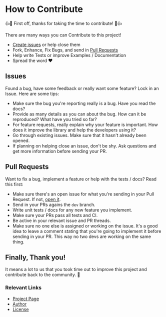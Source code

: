 How to Contribute
=================

:+1::tada: First off, thanks for taking the time to contribute! :tada::+1:


There are many ways you can Contribute to this project!

 - [Create issues][issues] or help close them
 - Fork, Enhance, Fix Bugs, and send in [Pull Requests][pr]
 - Help write Tests or improve Examples / Documentation
 - Spread the word :heart:



## Issues

Found a bug, have some feedback or really want some feature? Lock in an Issue. Here are some tips:

 - Make sure the bug you're reporting really is a bug. Have you read the docs?
 - Provide as many details as you can about the bug. How can it be reproduced? What have you tried so far?
 - For feature requests, really explain why your feature is important. How does it improve the library and help the developers using it?
 - Go through existing issues. Make sure that it hasn't already been opened.
 - If planning on helping close an issue, don't be shy. Ask questions and get more information before sending your PR.



## Pull Requests

Want to fix a bug, implement a feature or help with the tests / docs? Read this first:

 - Make sure there's an open issue for what you're sending in your Pull Request. If not, [open it][issues].
 - Send in your PRs agains the `dev` branch.
 - Write unit tests / docs for any new feature you implement.
 - Make sure your PRs pass all tests and CI.
 - Be active in your relevant issue and PR threads.
 - Make sure no one else is assigned or working on the issue. It's a good idea to leave a comment stating
   that you're going to implement it before sending in your PR. This way no two devs are working on the same
   thing.



## Finally, Thank you!

It means a lot to us that you took time out to improve this project and contribute back to the community. :tada:


### Relevant Links

 - [Project Page][github]
 - [Author][author]
 - [License][license]


  [github]:   https://github.com/angrykoala/gaucho
  [author]:   https://github.com/angrykoala
  [license]:  <https://github.com/angrykoala/gaucho/blob/master/LICENSE>

  [issues]:   #issues
  [pr]:       #pull-requests
